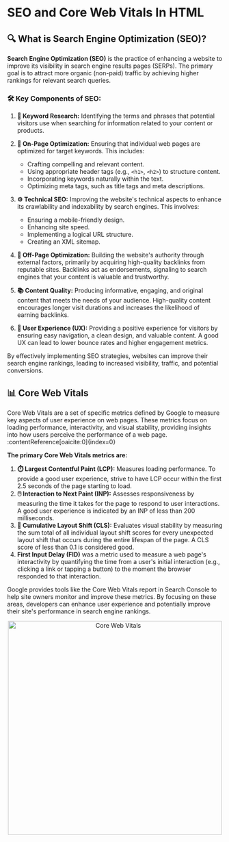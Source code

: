 # SEO and Core Web Vitals In HTML

## 🔍 What is Search Engine Optimization (SEO)?

**Search Engine Optimization (SEO)** is the practice of enhancing a website to improve its visibility in search engine results pages (SERPs). The primary goal is to attract more organic (non-paid) traffic by achieving higher rankings for relevant search queries.

### 🛠️ Key Components of SEO:

1. **🔑 Keyword Research:** Identifying the terms and phrases that potential visitors use when searching for information related to your content or products.

2. **📝 On-Page Optimization:** Ensuring that individual web pages are optimized for target keywords. This includes:
   - Crafting compelling and relevant content.
   - Using appropriate header tags (e.g., `<h1>`, `<h2>`) to structure content.
   - Incorporating keywords naturally within the text.
   - Optimizing meta tags, such as title tags and meta descriptions.

3. **⚙️ Technical SEO:** Improving the website's technical aspects to enhance its crawlability and indexability by search engines. This involves:
   - Ensuring a mobile-friendly design.
   - Enhancing site speed.
   - Implementing a logical URL structure.
   - Creating an XML sitemap.

4. **🔗 Off-Page Optimization:** Building the website's authority through external factors, primarily by acquiring high-quality backlinks from reputable sites. Backlinks act as endorsements, signaling to search engines that your content is valuable and trustworthy.

5. **📚 Content Quality:** Producing informative, engaging, and original content that meets the needs of your audience. High-quality content encourages longer visit durations and increases the likelihood of earning backlinks.

6. **👥 User Experience (UX):** Providing a positive experience for visitors by ensuring easy navigation, a clean design, and valuable content. A good UX can lead to lower bounce rates and higher engagement metrics.

By effectively implementing SEO strategies, websites can improve their search engine rankings, leading to increased visibility, traffic, and potential conversions.

## 📊 Core Web Vitals

Core Web Vitals are a set of specific metrics defined by Google to measure key aspects of user experience on web pages. These metrics focus on loading performance, interactivity, and visual stability, providing insights into how users perceive the performance of a web page. :contentReference[oaicite:0]{index=0}

**The primary Core Web Vitals metrics are:**

1. **⏱️ Largest Contentful Paint (LCP):** Measures loading performance. To provide a good user experience, strive to have LCP occur within the first 2.5 seconds of the page starting to load. 
2. **🖱️ Interaction to Next Paint (INP):** Assesses responsiveness by measuring the time it takes for the page to respond to user interactions. A good user experience is indicated by an INP of less than 200 milliseconds.
3. **📐 Cumulative Layout Shift (CLS):** Evaluates visual stability by measuring the sum total of all individual layout shift scores for every unexpected layout shift that occurs during the entire lifespan of the page. A CLS score of less than 0.1 is considered good.
4. **First Input Delay (FID)** was a metric used to measure a web page's interactivity by quantifying the time from a user's initial interaction (e.g., clicking a link or tapping a button) to the moment the browser responded to that interaction.

Google provides tools like the Core Web Vitals report in Search Console to help site owners monitor and improve these metrics. By focusing on these areas, developers can enhance user experience and potentially improve their site's performance in search engine rankings. 

<p align="center">
  <img src="https://addyosmani.com/assets/images/core-web-vitals-addy.png" alt="Core Web Vitals" width="500px">
</p>
